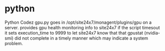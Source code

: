 # python
Python Codez
gpu.py goes in /opt/site24x7/monagent/plugins/gpu on a server.
provides gpu health monitoring info to site24x7
if the script timesout it sets execution_time to 9999 to let site24x7 know that that gpustat (nvidia-smi) did not complete in a timely manner
which may indicate a system problem.
